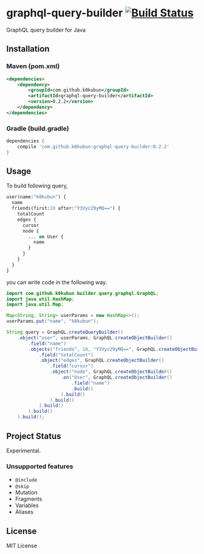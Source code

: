 # graphql-query-builder [![Build Status](https://travis-ci.org/k0kubun/graphql-query-builder.svg?branch=master)](https://travis-ci.org/k0kubun/graphql-query-builder)

GraphQL query builder for Java

## Installation

### Maven (pom.xml)

```xml
<dependencies>
    <dependency>
        <groupId>com.github.k0kubun</groupId>
        <artifactId>graphql-query-builder</artifactId>
        <version>0.2.2</version>
    </dependency>
</dependencies>
```

### Gradle (build.gradle)

```groovy
dependencies {
    compile 'com.github.k0kubun:graphql-query-builder:0.2.2'
}
```

## Usage

To build following query,

```graphql
user(name:"k0kubun") {
  name
  friends(first:10 after:"Y3Vyc29yMQ==") {
    totalCount
    edges {
      cursor
      node {
        ... on User {
          name
        }
      }
    }
  }
}
```

you can write code in the following way.

```java
import com.github.k0kubun.builder.query.graphql.GraphQL;
import java.util.HashMap;
import java.util.Map;

Map<String, String> userParams = new HashMap<>();
userParams.put("name", "k0kubun");

String query = GraphQL.createQueryBuilder()
    .object("user", userParams, GraphQL.createObjectBuilder()
        .field("name")
        .objects("friends", 10, "Y3Vyc29yMQ==", GraphQL.createObjectBuilder()
            .field("totalCount")
            .object("edges", GraphQL.createObjectBuilder()
                .field("cursor")
                .object("node", GraphQL.createObjectBuilder()
                    .on("User", GraphQL.createObjectBuilder()
                        .field("name")
                        .build()
                    ).build()
                ).build()
            ).build()
        ).build()
    ).build();
```

## Project Status

Experimental.

### Unsupported features

- `@include`
- `@skip`
- Mutation
- Fragments
- Variables
- Aliases

## License

MIT License
